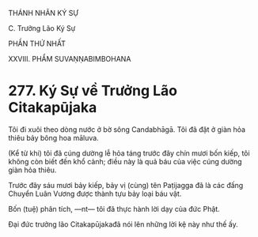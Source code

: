 THÁNH NHÂN KÝ SỰ

C. Trưởng Lão Ký Sự

PHẦN THỨ NHẤT

XXVIII. PHẨM SUVAṆṆABIMBOHANA

# 277. Ký Sự về Trưởng Lão Citakapūjaka

Tôi đi xuôi theo dòng nước ở bờ sông Candabhāgā. Tôi đã đặt ở giàn hỏa thiêu bảy bông hoa māluva.

(Kể từ khi) tôi đã cúng dường lễ hỏa táng trước đây chín mươi bốn kiếp, tôi không còn biết đến khổ cảnh; điều này là quả báu của việc cúng dường giàn hỏa thiêu.

Trước đây sáu mươi bảy kiếp, bảy vị (cùng) tên Paṭijagga đã là các đấng Chuyển Luân Vương được thành tựu bảy loại báu vật.

Bốn (tuệ) phân tích, ―nt― tôi đã thực hành lời dạy của đức Phật.

Đại đức trưởng lão Citakapūjakađã nói lên những lời kệ này như thế ấy.
